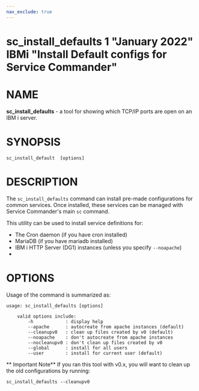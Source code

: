 ```yaml
---
nav_exclude: true
---
```

sc_install_defaults 1 "January 2022" IBMi "Install Default configs for Service Commander"
=======================================
# NAME
**sc_install_defaults** - a tool for showing which TCP/IP ports are open on an IBM i server.

# SYNOPSIS
`sc_install_default  [options]`

# DESCRIPTION

The `sc_install_defaults` command can install pre-made configurations for 
common services. Once installed, these services can be managed with Service
Commander's main `sc` command. 

This utility can be used to install service definitions for:
- The Cron daemon (if you have cron installed)
- MariaDB (if you have mariadb installed)
- IBM i HTTP Server (DG1) instances (unless you specify `--noapache`)
- 
# OPTIONS

Usage of the command is summarized as:

```
usage: sc_install_defaults [options]

    valid options include:
        -h            : display help
        --apache      : autocreate from apache instances (default)
        --cleanupv0   : clean up files created by v0 (default)
        --noapache    : don't autocreate from apache instances
        --nocleanupv0 : don't clean up files created by v0
        --global      : install for all users
        --user        : install for current user (default)
```

** Important Note**
If you ran this tool with v0.x, you will want to clean up the old configurations by running:

```
sc_install_defaults --cleanupv0
```

